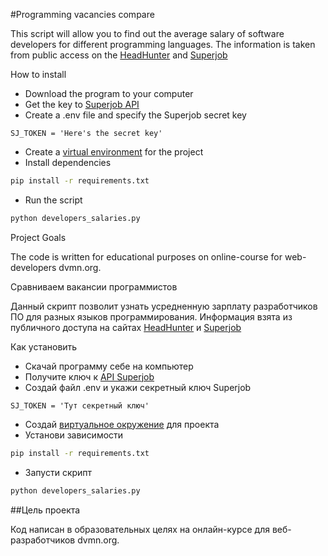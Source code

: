#Programming vacancies compare

This script will allow you to find out the average salary of software developers for different programming languages.
The information is taken from public access on the [HeadHunter](http://hh.ru) and [Superjob](https:superjob.ru)

How to install

- Download the program to your computer
- Get the key to [Superjob API](https://api.superjob.ru )
- Create a .env file and specify the Superjob secret key
```buildoutcfg
SJ_TOKEN = 'Here's the secret key'
```
- Create a [virtual environment](https://python-scripts.com/virtualenv) for the project
- Install dependencies
```bash
pip install -r requirements.txt
```
- Run the script
```bash
python developers_salaries.py
````
Project Goals

The code is written for educational purposes on online-course for web-developers dvmn.org.



Сравниваем вакансии программистов

Данный скрипт позволит узнать усредненную зарплату разработчиков ПО для разных языков программирования.
Информация взята из публичного доступа на сайтах [HeadHunter](HH.ruhttps://hh.ru) и [Superjob](https:superjob.ru)

Как установить

- Скачай программу себе на компьютер
- Получите ключ к [API Superjob](https://api.superjob.ru)  
- Создай файл .env и укажи секретный ключ Superjob 
```buildoutcfg
SJ_TOKEN = 'Тут секретный ключ'
```
- Создай [виртуальное окружение](https://python-scripts.com/virtualenv) для проекта
- Установи зависимости
```bash
pip install -r requirements.txt
```
- Запусти скрипт
```bash
python developers_salaries.py
```
##Цель проекта

Код написан в образовательных целях на онлайн-курсе для веб-разработчиков dvmn.org.
